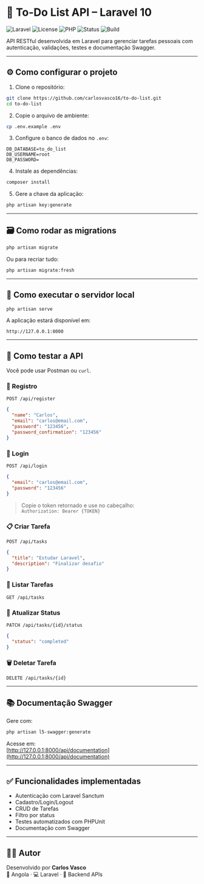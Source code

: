 
# 📝 To-Do List API – Laravel 10

![Laravel](https://img.shields.io/badge/Laravel-10.x-red?logo=laravel)
![License](https://img.shields.io/badge/license-MIT-blue.svg)
![PHP](https://img.shields.io/badge/PHP-8.1%2B-blue?logo=php)
![Status](https://img.shields.io/badge/status-Finalizado-brightgreen)
![Build](https://img.shields.io/badge/testes-PASSING-success)

API RESTful desenvolvida em Laravel para gerenciar tarefas pessoais com autenticação, validações, testes e documentação Swagger.

---

## ⚙️ Como configurar o projeto

1. Clone o repositório:

```bash
git clone https://github.com/carlosvasco16/to-do-list.git
cd to-do-list
```

2. Copie o arquivo de ambiente:

```bash
cp .env.example .env
```

3. Configure o banco de dados no `.env`:

```
DB_DATABASE=to_do_list
DB_USERNAME=root
DB_PASSWORD=
```

4. Instale as dependências:

```bash
composer install
```

5. Gere a chave da aplicação:

```bash
php artisan key:generate
```

---

## 🗃️ Como rodar as migrations

```bash
php artisan migrate
```

Ou para recriar tudo:

```bash
php artisan migrate:fresh
```

---

## 🚀 Como executar o servidor local

```bash
php artisan serve
```

A aplicação estará disponível em:

```
http://127.0.0.1:8000
```

---

## 🧪 Como testar a API

Você pode usar Postman ou `curl`.

### 📌 Registro
`POST /api/register`

```json
{
  "name": "Carlos",
  "email": "carlos@email.com",
  "password": "123456",
  "password_confirmation": "123456"
}
```

### 🔐 Login
`POST /api/login`

```json
{
  "email": "carlos@email.com",
  "password": "123456"
}
```

> Copie o token retornado e use no cabeçalho:  
`Authorization: Bearer {TOKEN}`

### 📋 Criar Tarefa
`POST /api/tasks`

```json
{
  "title": "Estudar Laravel",
  "description": "Finalizar desafio"
}
```

### 📃 Listar Tarefas
`GET /api/tasks`

### 🎯 Atualizar Status
`PATCH /api/tasks/{id}/status`

```json
{
  "status": "completed"
}
```

### 🗑️ Deletar Tarefa
`DELETE /api/tasks/{id}`

---

## 📚 Documentação Swagger

Gere com:

```bash
php artisan l5-swagger:generate
```

Acesse em:  
[http://127.0.0.1:8000/api/documentation](http://127.0.0.1:8000/api/documentation)

---

## ✅ Funcionalidades implementadas

- Autenticação com Laravel Sanctum
- Cadastro/Login/Logout
- CRUD de Tarefas
- Filtro por status
- Testes automatizados com PHPUnit
- Documentação com Swagger

---

## 👨‍💻 Autor

Desenvolvido por **Carlos Vasco**  
📌 Angola · 💻 Laravel · 🔐 Backend APIs
